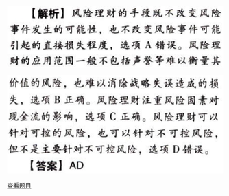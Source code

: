 ![](973d63dcc0c5ddde78dd3468912e91ee.png)

![](1af30fd3a4a7a6bc7108a48e8bef5b2e.png)

[查看题目](../风险与风险管理.本章真题.md#48-题目)

